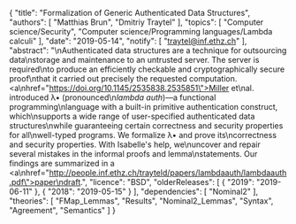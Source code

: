 {
    "title": "Formalization of Generic Authenticated Data Structures",
    "authors": [
        "Matthias Brun",
        "Dmitriy Traytel"
    ],
    "topics": [
        "Computer science/Security",
        "Computer science/Programming languages/Lambda calculi"
    ],
    "date": "2019-05-14",
    "notify": [
        "traytel@inf.ethz.ch"
    ],
    "abstract": "\nAuthenticated data structures are a technique for outsourcing data\nstorage and maintenance to an untrusted server. The server is required\nto produce an efficiently checkable and cryptographically secure proof\nthat it carried out precisely the requested computation. <a\nhref=\"https://doi.org/10.1145/2535838.2535851\">Miller et\nal.</a> introduced &lambda;&bull; (pronounced\n<i>lambda auth</i>)&mdash;a functional programming\nlanguage with a built-in primitive authentication construct, which\nsupports a wide range of user-specified authenticated data structures\nwhile guaranteeing certain correctness and security properties for all\nwell-typed programs. We formalize &lambda;&bull; and prove its\ncorrectness and security properties. With Isabelle's help, we\nuncover and repair several mistakes in the informal proofs and lemma\nstatements. Our findings are summarized in a <a\nhref=\"http://people.inf.ethz.ch/trayteld/papers/lambdaauth/lambdaauth.pdf\">paper\ndraft</a>.",
    "licence": "BSD",
    "olderReleases": [
        {
            "2019": "2019-06-11"
        },
        {
            "2018": "2019-05-15"
        }
    ],
    "dependencies": [
        "Nominal2"
    ],
    "theories": [
        "FMap_Lemmas",
        "Results",
        "Nominal2_Lemmas",
        "Syntax",
        "Agreement",
        "Semantics"
    ]
}